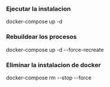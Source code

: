 ### Ejecutar la instalacion
docker-compose up -d

### Rebuildear los procesos
docker-compose up -d --force-recreate

### Eliminar la instalacion de docker
docker-compose rm --stop --force
